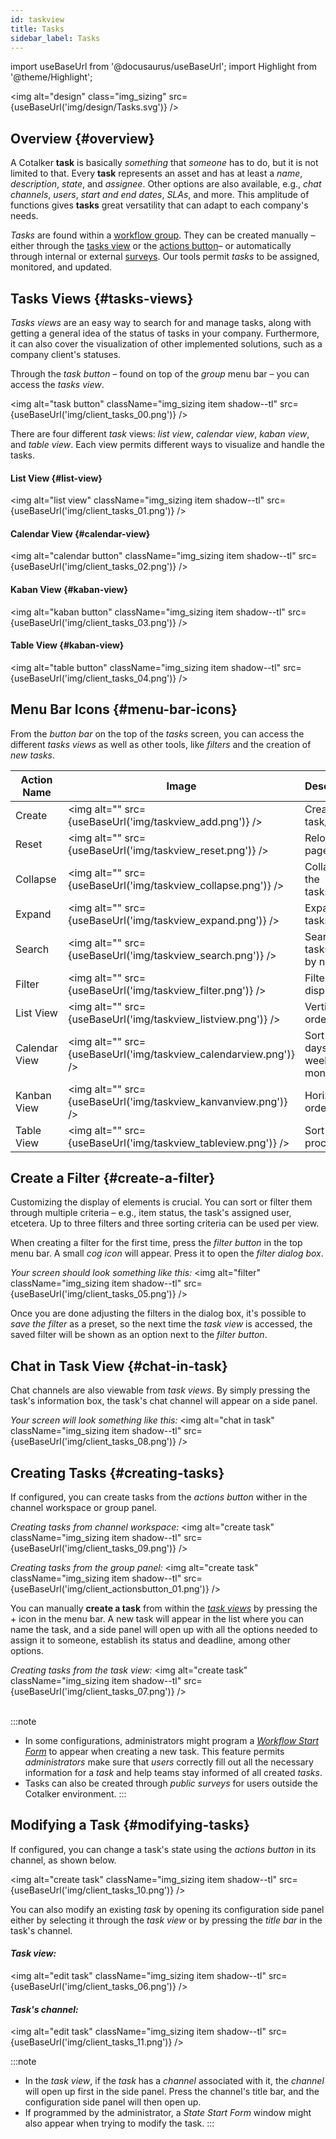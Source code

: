 ```yaml
---
id: taskview
title: Tasks
sidebar_label: Tasks
---
```

import useBaseUrl from '@docusaurus/useBaseUrl'; 
import Highlight from '@theme/Highlight';

<img alt="design" class="img_sizing" src={useBaseUrl('img/design/Tasks.svg')} />

## Overview {#overview}

<div className="alert alert--primary">

A Cotalker **task** is basically _something_ that _someone_ has to do, but it is not limited to that. Every **task** represents an asset and has at least a _name_, _description_, _state_, and _assignee_. Other options are also available, e.g., _chat channels_, _users_, _start and end dates_, _SLAs_, and more. This amplitude of functions gives **tasks** great versatility that can adapt to each company's needs.

_Tasks_ are found within a [workflow group](/docs/documentation/client/groups). They can be created manually –either through the [tasks view](/docs/documentation/client/taskview#creating-and-modifying-tasks) or the [actions button](/docs/documentation/client/actions_button)– or automatically through internal or external [surveys](/docs/documentation/client/surveys). Our tools permit _tasks_ to be assigned, monitored, and updated.

</div>

## Tasks Views {#tasks-views}
_Tasks views_ are an easy way to search for and manage tasks, along with getting a general idea of ​​the status of tasks in your company. Furthermore, it can also cover the visualization of other implemented solutions, such as a company client's statuses.

Through the *task button* – found on top of the _group_ menu bar – you can access the _tasks view_. 

<img alt="task button" className="img_sizing item shadow--tl" src={useBaseUrl('img/client_tasks_00.png')} />
<br/>

There are four different _task_ views: _list view_, _calendar view_, _kaban view_, and  _table view_. Each view permits different ways to visualize and handle the tasks.

#### List View {#list-view}
<img alt="list view" className="img_sizing item shadow--tl" src={useBaseUrl('img/client_tasks_01.png')} />
<br/>

#### Calendar View {#calendar-view}
<img alt="calendar button" className="img_sizing item shadow--tl" src={useBaseUrl('img/client_tasks_02.png')} />
<br/>

#### Kaban View {#kaban-view}
<img alt="kaban button" className="img_sizing item shadow--tl" src={useBaseUrl('img/client_tasks_03.png')} />
<br/>

#### Table View {#kaban-view}
<img alt="table button" className="img_sizing item shadow--tl" src={useBaseUrl('img/client_tasks_04.png')} />
<br/>


## Menu Bar Icons {#menu-bar-icons}
From the *button bar* on the top of the _tasks_ screen, you can access the different _tasks views_ as well as other tools, like _filters_ and the creation of _new tasks_.

| Action Name | Image | Description |
| ---- | ----- | ----------- |
| Create | <img alt="" src={useBaseUrl('img/taskview_add.png')} /> | Create a task/item |
| Reset | <img alt="" src={useBaseUrl('img/taskview_reset.png')} /> | Reload the page |
| Collapse | <img alt="" src={useBaseUrl('img/taskview_collapse.png')} /> | Collapse the tasks/items |
| Expand | <img alt="" src={useBaseUrl('img/taskview_expand.png')} /> | Expand the tasks/items |
| Search | <img alt="" src={useBaseUrl('img/taskview_search.png')} /> | Search for tasks/items by name |
| Filter | <img alt="" src={useBaseUrl('img/taskview_filter.png')} /> | Filter display |
| List View | <img alt="" src={useBaseUrl('img/taskview_listview.png')} /> |Vertical order |
| Calendar View | <img alt="" src={useBaseUrl('img/taskview_calendarview.png')} /> | Sort by days, weeks, or months |
| Kanban View | <img alt="" src={useBaseUrl('img/taskview_kanvanview.png')} /> |Horizontal order |
| Table View | <img alt="" src={useBaseUrl('img/taskview_tableview.png')} /> |Sort by process |

## Create a Filter {#create-a-filter}
Customizing the display of elements is crucial. You can sort or filter them through multiple criteria – e.g., item status, the task's assigned user, etcetera. Up to three filters and three sorting criteria can be used per view.

When creating a filter for the first time, press the *filter button* in the top menu bar. A small *cog icon* will appear. Press it to open the *filter dialog box*. 

_Your screen should look something like this:_
<img alt="filter" className="img_sizing item shadow--tl" src={useBaseUrl('img/client_tasks_05.png')} />
<br/>

Once you are done adjusting the filters in the dialog box, it's possible to *save the filter* as a preset, so the next time the _task view_ is accessed, the saved filter will be shown as an option next to the *filter button*.

## Chat in Task View {#chat-in-task}

Chat channels are also viewable from _task views_. By simply pressing the task's information box, the task's chat channel will appear on a side panel.

_Your screen will look something like this:_
<img alt="chat in task" className="img_sizing item shadow--tl" src={useBaseUrl('img/client_tasks_08.png')} />
<br/>

## Creating Tasks {#creating-tasks}
If configured, you can create tasks from the _actions button_ wither in the channel workspace or group panel.

_Creating tasks from channel workspace:_
<img alt="create task" className="img_sizing item shadow--tl" src={useBaseUrl('img/client_tasks_09.png')} />
<br/>

_Creating tasks from the group panel:_
<img alt="create task" className="img_sizing item shadow--tl" src={useBaseUrl('img/client_actionsbutton_01.png')} />
<br/>

You can manually **create a task** from within the [_task views_](/docs/documentation/client/taskview#tasks-views) by pressing the <span className="badge badge--secondary">+</span> icon in the menu bar. A new task will appear in the list where you can name the task, and a side panel will open up with all the options needed to assign it to someone, establish its status and deadline, among other options.

_Creating tasks from the task view:_
<img alt="create task" className="img_sizing item shadow--tl" src={useBaseUrl('img/client_tasks_07.png')} />
<br/>
<br/>

:::note
- In some configurations, administrators might program a [_Workflow Start Form_](/docs/documentation/admin/workflows/admin_workflow_required_survey) to appear when creating a new task. This feature permits _administrators_ make sure that _users_ correctly fill out all the necessary information for a _task_ and help teams stay informed of all created _tasks_.
- Tasks can also be created through _public surveys_ for users outside the Cotalker environment.
:::

## Modifying a Task {#modifying-tasks}
If configured, you can change a task's state using the _actions button_ in its channel, as shown below.

<img alt="create task" className="img_sizing item shadow--tl" src={useBaseUrl('img/client_tasks_10.png')} />
<br/>


You can also modify an existing _task_ by opening its configuration side panel either by selecting it through the _task view_ or by pressing the _title bar_ in the task's channel.

#### _Task view:_
<img alt="edit task" className="img_sizing item shadow--tl" src={useBaseUrl('img/client_tasks_06.png')} />
<br/>

#### _Task's channel:_
<img alt="edit task" className="img_sizing item shadow--tl" src={useBaseUrl('img/client_tasks_11.png')} />
<br/>



:::note
- In the _task view_, if the _task_ has a _channel_ associated with it, the _channel_ will open up first in the side panel. Press the channel's title bar, and the configuration side panel will then open up. 
- If programmed by the administrator, a _State Start Form_ window might also appear when trying to modify the task.
:::
